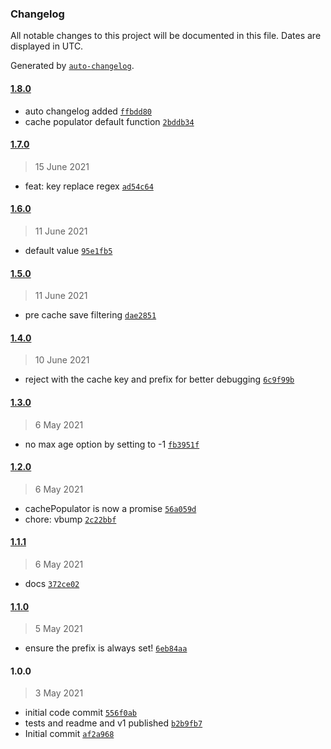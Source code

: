 ### Changelog

All notable changes to this project will be documented in this file. Dates are displayed in UTC.

Generated by [`auto-changelog`](https://github.com/CookPete/auto-changelog).

#### [1.8.0](https://github.com/johndcarmichael/distributed-systems-cache/compare/1.7.0...1.8.0)

- auto changelog added [`ffbdd80`](https://github.com/johndcarmichael/distributed-systems-cache/commit/ffbdd801b9a88ba3413e12d548fc3b3a145b6350)
- cache populator default function [`2bddb34`](https://github.com/johndcarmichael/distributed-systems-cache/commit/2bddb345516e35a23dbe30118e4a7f6f6bdc2d30)

#### [1.7.0](https://github.com/johndcarmichael/distributed-systems-cache/compare/1.6.0...1.7.0)

> 15 June 2021

- feat: key replace regex [`ad54c64`](https://github.com/johndcarmichael/distributed-systems-cache/commit/ad54c64dbc6336b2681673c60a1de5028b6060b5)

#### [1.6.0](https://github.com/johndcarmichael/distributed-systems-cache/compare/1.5.0...1.6.0)

> 11 June 2021

- default value [`95e1fb5`](https://github.com/johndcarmichael/distributed-systems-cache/commit/95e1fb5c525d71769c7e03cf7f5ac107db6ee253)

#### [1.5.0](https://github.com/johndcarmichael/distributed-systems-cache/compare/1.4.0...1.5.0)

> 11 June 2021

- pre cache save filtering [`dae2851`](https://github.com/johndcarmichael/distributed-systems-cache/commit/dae2851c22d8082f12fc6dd5d98de91eb7bd75c4)

#### [1.4.0](https://github.com/johndcarmichael/distributed-systems-cache/compare/1.3.0...1.4.0)

> 10 June 2021

- reject with the cache key and prefix for better debugging [`6c9f99b`](https://github.com/johndcarmichael/distributed-systems-cache/commit/6c9f99bf31a9382967fde5c75b9e56fa44e82553)

#### [1.3.0](https://github.com/johndcarmichael/distributed-systems-cache/compare/1.2.0...1.3.0)

> 6 May 2021

- no max age option by setting to -1  [`fb3951f`](https://github.com/johndcarmichael/distributed-systems-cache/commit/fb3951f3ea2aca653d15769ce54f078ab57f5b84)

#### [1.2.0](https://github.com/johndcarmichael/distributed-systems-cache/compare/1.1.1...1.2.0)

> 6 May 2021

- cachePopulator is now a promise [`56a059d`](https://github.com/johndcarmichael/distributed-systems-cache/commit/56a059d2669840bfb3fa4fc5ffba1d398abaa053)
- chore: vbump [`2c22bbf`](https://github.com/johndcarmichael/distributed-systems-cache/commit/2c22bbf5562b859902c29cfba7ee1d6820e240f3)

#### [1.1.1](https://github.com/johndcarmichael/distributed-systems-cache/compare/1.1.0...1.1.1)

> 6 May 2021

- docs [`372ce02`](https://github.com/johndcarmichael/distributed-systems-cache/commit/372ce02d2f0b1446c66b13ddc031098e43f18499)

#### [1.1.0](https://github.com/johndcarmichael/distributed-systems-cache/compare/1.0.0...1.1.0)

> 5 May 2021

- ensure the prefix is always set! [`6eb84aa`](https://github.com/johndcarmichael/distributed-systems-cache/commit/6eb84aa1124ba7fef8cdbcb6a9c8bd1b1fe5f346)

#### 1.0.0

> 3 May 2021

- initial code commit [`556f0ab`](https://github.com/johndcarmichael/distributed-systems-cache/commit/556f0abd44ca46c47871afab27c9c99e292bff19)
- tests and readme and v1 published [`b2b9fb7`](https://github.com/johndcarmichael/distributed-systems-cache/commit/b2b9fb725067fe345873ff62184d7b65d91193df)
- Initial commit [`af2a968`](https://github.com/johndcarmichael/distributed-systems-cache/commit/af2a96850f94d2614a4f1f74149dd75890d183bd)

